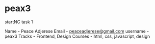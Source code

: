 # peax3

startNG task 1

Name - Peace Adjerese
Email - peaceadjerese@gmail.com
username - peax3
Tracks - Frontend, Design
Courses - html, css, javascript, design
